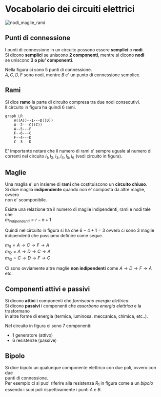 # Vocabolario dei circuiti elettrici  

![nodi_maglie_rami](https://user-images.githubusercontent.com/7195133/201939195-4c628082-9235-440b-87d3-dc70dfbcff06.jpg)

## Punti di connessione  

I punti di connessione in un circuito possono essere **semplici** o **nodi**.  
Si dicono **semplici** se uniscono **2 componenti**, mentre si dicono **nodi**  
se uniscono **3 o piu' componenti**.    

Nella figura ci sono 5 punti di connessione.  
$A, C, D, F$ sono nodi, mentre $B$ e' un punto di connessione semplice.  

## Rami  

Si dice **ramo** la parte di circuito compresa tra due nodi consecutivi.  
Il circuito in figura ha quindi 6 rami.  

```mermaid
graph LR
    A((A))--1---D((D))
    A--2---C((C))
    A--5---F
    F--6---C
    F--4---D
    C--3---D
```  

E' importante notare che il numero di rami e' sempre uguale al numero di  
correnti nel circuito $I_1, I_2, I_3, I_4, I_5, I_6$ (vedi circuito in figura).  

## Maglie  

Una maglia e' un insieme di **rami** che costituiscono un **circuito chiuso**.  
Si dice maglia **indipendente** quando non e' composta da altre maglie, ovvero  
non e' scomponibile.  

Esiste una relazione tra il numero di maglie indipendenti, rami e nodi tale che  
$m_{indipendenti}=r-n+1$  

Quindi nel circuito in figura si ha che $6 - 4 + 1 = 3$ ovvero ci sono 3 maglie  
indipendenti che possiamo definire come seque.  

$m_{i1} = A \rightarrow C \rightarrow F \rightarrow A$  
$m_{i2} = A \rightarrow D \rightarrow C \rightarrow A$  
$m_{i3} = C \rightarrow D \rightarrow F \rightarrow C$  


Ci sono ovviamente altre maglie **non indipendenti** come $A \rightarrow D \rightarrow F \rightarrow A$ etc.


## Componenti attivi e passivi  

Si dicono **attivi** i componenti che *forniscono energia elettrica*.  
Si dicono **passivi** i componenti che *assorbono energia elettrica* e la trasformano  
in altre forme di energia (termica, luminosa. meccanica, chimica, etc..).  

Nel circuito in figura ci sono 7 componenti:

* 1 generatore (attivo)
* 6 resistenze (passive)

## Bipolo  

Si dice bipolo un qualunque componente elettrico con due poli, ovvero con due  
punti di connessione.  
Per esempio ci si puo' riferire alla resistenza $R_1$ in figura come a un *bipolo*  
essendo i suoi poli rispettivamente i punti $A$ e $B$.  

